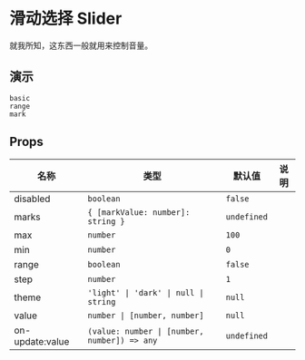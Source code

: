 # 滑动选择 Slider
就我所知，这东西一般就用来控制音量。

## 演示
```demo
basic
range
mark
```

## Props
|名称|类型|默认值|说明|
|-|-|-|-|
|disabled|`boolean`|`false`||
|marks|`{ [markValue: number]: string }`|`undefined`||
|max|`number`|`100`||
|min|`number`|`0`||
|range|`boolean`|`false`||
|step|`number`|`1`||
|theme|`'light' \| 'dark' \| null \| string`|`null`||
|value|`number \| [number, number]`|`null`|
|on-update:value|`(value: number \| [number, number]) => any`|`undefined`||
